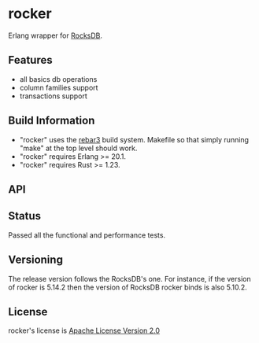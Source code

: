 rocker
========

Erlang wrapper for [RocksDB](https://github.com/facebook/rocksdb).

## Features
* all basics db operations
* column families support
* transactions support

## Build Information
* "rocker" uses the [rebar3](https://www.rebar3.org) build system. Makefile so that simply running "make" at the top level should work.
* "rocker" requires Erlang >= 20.1.
* "rocker" requires Rust >= 1.23.

## API


## Status
Passed all the functional and performance tests.

## Versioning
The release version follows the RocksDB's one.
For instance, if the version of rocker is 5.14.2 then the version of RocksDB rocker binds is also 5.10.2.

## License
rocker's license is [Apache License Version 2.0](http://www.apache.org/licenses/LICENSE-2.0.html)